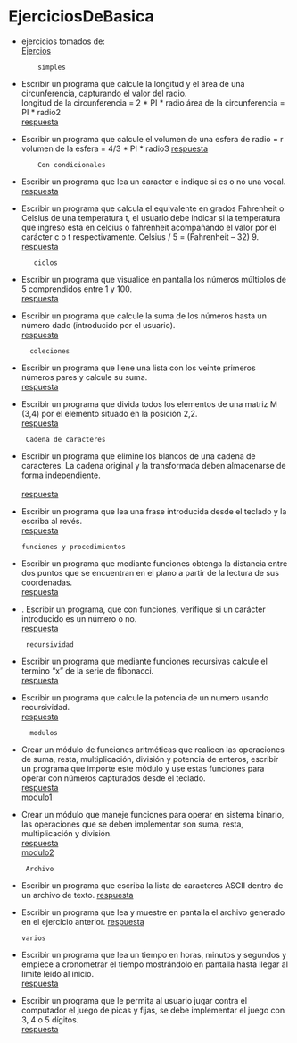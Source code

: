 # EjerciciosDeBasica
* ejercicios tomados de: <br>
[Ejercios](https://github.com/apdaza/universidad-ejercicios/blob/master/python/solucion%20guia%20ejercicios/ejercios%20pbas.pdf)

          simples
* Escribir un programa que calcule la longitud y el área de una circunferencia, capturando el
valor del radio.<br>
longitud de la circunferencia = 2 * PI * radio
área de la circunferencia = PI * radio2<br>
[respuesta](https://github.com/jsmzdf/EjerciciosDeBasica/blob/master/E11.py)
* Escribir un programa que calcule el volumen de una esfera de radio = r
volumen de la esfera = 4/3 * PI * radio3
[respuesta](https://github.com/jsmzdf/EjerciciosDeBasica/blob/master/E12.py)

          Con condicionales
* Escribir un programa que lea un caracter e indique si es o no una vocal.<br>
[respuesta](https://github.com/jsmzdf/EjerciciosDeBasica/blob/master/E21.py)
* Escribir un programa que calcula el equivalente en grados Fahrenheit o Celsius de una
temperatura t, el usuario debe indicar si la temperatura que ingreso esta en celcius o
fahrenheit acompañando el valor por el carácter c o t respectivamente.
Celsius / 5 = (Fahrenheit – 32) 9.<br>
[respuesta](https://github.com/jsmzdf/EjerciciosDeBasica/blob/master/E22.py)

         ciclos
* Escribir un programa que visualice en pantalla los números múltiplos de 5 comprendidos
entre 1 y 100.<br>
[respuesta](https://github.com/jsmzdf/EjerciciosDeBasica/blob/master/E31.py)<br>
* Escribir un programa que calcule la suma de los números hasta un número dado
(introducido por el usuario).<br>
[respuesta](https://github.com/jsmzdf/EjerciciosDeBasica/blob/master/E32.py)

        coleciones 
* Escribir un programa que llene una lista con los veinte primeros números pares y calcule su
suma.<br>
[respuesta](https://github.com/jsmzdf/EjerciciosDeBasica/blob/master/E41.py)
* Escribir un programa que divida todos los elementos de una matriz M (3,4) por el elemento
situado en la posición 2,2.<br>
[respuesta](https://github.com/jsmzdf/EjerciciosDeBasica/blob/master/E42.py)

       Cadena de caracteres
* Escribir un programa que elimine los blancos de una cadena de caracteres. La cadena
original y la transformada deben almacenarse de forma independiente. <br>
<br>[respuesta](https://github.com/jsmzdf/EjerciciosDeBasica/blob/master/E51.py)
* Escribir un programa que lea una frase introducida desde el teclado y la escriba al revés. <br>
[respuesta](https://github.com/jsmzdf/EjerciciosDeBasica/blob/master/E52.py)

      funciones y procedimientos
* Escribir un programa que mediante funciones obtenga la distancia entre dos puntos que se
encuentran en el plano a partir de la lectura de sus coordenadas.  <br>
[respuesta](https://github.com/jsmzdf/EjerciciosDeBasica/blob/master/E61.py)
* . Escribir un programa, que con funciones, verifique si un carácter introducido es un número
o no.<br>
[respuesta](https://github.com/jsmzdf/EjerciciosDeBasica/blob/master/E62.py)

       recursividad 
* Escribir un programa que mediante funciones recursivas calcule el termino “x” de la serie de fibonacci. <br>
[respuesta](https://github.com/jsmzdf/EjerciciosDeBasica/blob/master/E71.py)
* Escribir un programa que calcule la potencia de un numero usando recursividad.<br>
[respuesta](https://github.com/jsmzdf/EjerciciosDeBasica/blob/master/E72.py)
        
        modulos
* Crear un módulo de funciones aritméticas que realicen las operaciones de suma, resta,
multiplicación, división y potencia de enteros, escribir un programa que importe este
módulo y use estas funciones para operar con números capturados desde el teclado.<br>
[respuesta](https://github.com/jsmzdf/EjerciciosDeBasica/blob/master/E81.py)<br>
[modulo1](https://github.com/jsmzdf/EjerciciosDeBasica/blob/master/modulo1.py)
* Crear un módulo que maneje funciones para operar en sistema binario, las operaciones que
se deben implementar son suma, resta, multiplicación y división.<br>
[respuesta](https://github.com/jsmzdf/EjerciciosDeBasica/blob/master/E82.py)<br>
[modulo2](https://github.com/jsmzdf/EjerciciosDeBasica/blob/master/modulo2.py)

       Archivo
* Escribir un programa que escriba la lista de caracteres ASCII dentro de un archivo de texto. 
[respuesta](https://github.com/jsmzdf/EjerciciosDeBasica/blob/master/E91_2.py)
* Escribir un programa que lea y muestre en pantalla el archivo generado en el ejercicio
anterior.
[respuesta](https://github.com/jsmzdf/EjerciciosDeBasica/blob/master/E91_2.py)
      
      varios
*  Escribir un programa que lea un tiempo en horas, minutos y segundos y empiece a
cronometrar el tiempo mostrándolo en pantalla hasta llegar al limite leído al inicio.<br>
[respuesta](https://github.com/jsmzdf/EjerciciosDeBasica/blob/master/crono.py)
* Escribir un programa que le permita al usuario jugar contra el computador el juego de picas
y fijas, se debe implementar el juego con 3, 4 o 5 dígitos.<br>
[respuesta](https://github.com/jsmzdf/EjerciciosDeBasica/blob/master/PicasFijas.py)
       
